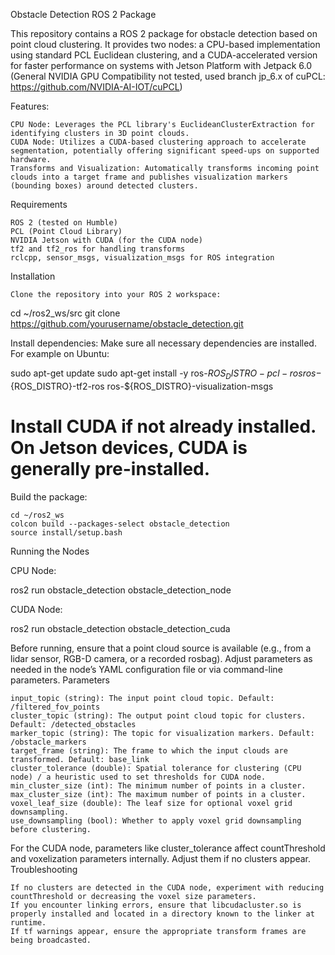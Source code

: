 Obstacle Detection ROS 2 Package

This repository contains a ROS 2 package for obstacle detection based on point cloud clustering. It provides two nodes: a CPU-based implementation using standard PCL Euclidean clustering, and a CUDA-accelerated version for faster performance on systems with Jetson Platform with Jetpack 6.0 (General NVIDIA GPU Compatibility not tested, used branch jp_6.x of cuPCL: https://github.com/NVIDIA-AI-IOT/cuPCL)

Features:

    CPU Node: Leverages the PCL library's EuclideanClusterExtraction for identifying clusters in 3D point clouds.
    CUDA Node: Utilizes a CUDA-based clustering approach to accelerate segmentation, potentially offering significant speed-ups on supported hardware.
    Transforms and Visualization: Automatically transforms incoming point clouds into a target frame and publishes visualization markers (bounding boxes) around detected clusters.

Requirements

    ROS 2 (tested on Humble)
    PCL (Point Cloud Library)
    NVIDIA Jetson with CUDA (for the CUDA node)
    tf2 and tf2_ros for handling transforms
    rclcpp, sensor_msgs, visualization_msgs for ROS integration

Installation

    Clone the repository into your ROS 2 workspace:

cd ~/ros2_ws/src
git clone https://github.com/yourusername/obstacle_detection.git

Install dependencies: Make sure all necessary dependencies are installed. For example on Ubuntu:

sudo apt-get update
sudo apt-get install -y ros-${ROS_DISTRO}-pcl-ros ros-${ROS_DISTRO}-tf2-ros ros-${ROS_DISTRO}-visualization-msgs
# Install CUDA if not already installed. On Jetson devices, CUDA is generally pre-installed.

Build the package:

    cd ~/ros2_ws
    colcon build --packages-select obstacle_detection
    source install/setup.bash

Running the Nodes

CPU Node:

ros2 run obstacle_detection obstacle_detection_node

CUDA Node:

ros2 run obstacle_detection obstacle_detection_cuda

Before running, ensure that a point cloud source is available (e.g., from a lidar sensor, RGB-D camera, or a recorded rosbag). Adjust parameters as needed in the node’s YAML configuration file or via command-line parameters.
Parameters

    input_topic (string): The input point cloud topic. Default: /filtered_fov_points
    cluster_topic (string): The output point cloud topic for clusters. Default: /detected_obstacles
    marker_topic (string): The topic for visualization markers. Default: /obstacle_markers
    target_frame (string): The frame to which the input clouds are transformed. Default: base_link
    cluster_tolerance (double): Spatial tolerance for clustering (CPU node) / a heuristic used to set thresholds for CUDA node.
    min_cluster_size (int): The minimum number of points in a cluster.
    max_cluster_size (int): The maximum number of points in a cluster.
    voxel_leaf_size (double): The leaf size for optional voxel grid downsampling.
    use_downsampling (bool): Whether to apply voxel grid downsampling before clustering.

For the CUDA node, parameters like cluster_tolerance affect countThreshold and voxelization parameters internally. Adjust them if no clusters appear.
Troubleshooting

    If no clusters are detected in the CUDA node, experiment with reducing countThreshold or decreasing the voxel size parameters.
    If you encounter linking errors, ensure that libcudacluster.so is properly installed and located in a directory known to the linker at runtime.
    If tf warnings appear, ensure the appropriate transform frames are being broadcasted.

